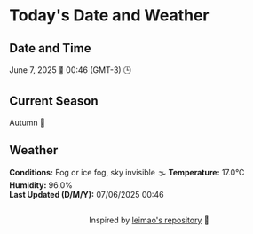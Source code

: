  # Today's Date and Weather
    
## Date and Time
June 7, 2025 📅
00:46 (GMT-3) 🕒

## Current Season
Autumn 🍂
## Weather 
**Conditions:** Fog or ice fog, sky invisible 🌫️
**Temperature:** 17.0°C  
**Humidity:** 96.0%  
**Last Updated (D/M/Y):** 07/06/2025 00:46
##
<div align="center">Inspired by <a href="https://github.com/leimao/What-Is-The-Date-Today">leimao's repository</a> 🌱</div>
